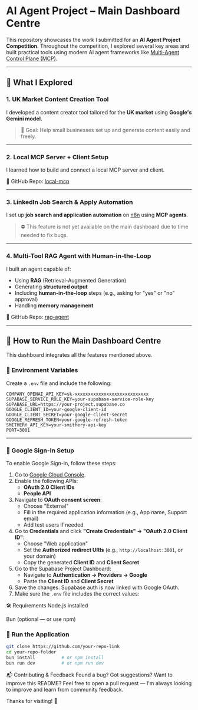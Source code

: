 # AI Agent Project – Main Dashboard Centre

This repository showcases the work I submitted for an **AI Agent Project Competition**. Throughout the competition, I explored several key areas and built practical tools using modern AI agent frameworks like [Multi-Agent Control Plane (MCP)](https://smitheryai.notion.site/MCP-Quickstart-2772e76a7583499db3e3a77f6cc7fa14).

---

## 🧠 What I Explored

### 1. UK Market Content Creation Tool
I developed a content creator tool tailored for the **UK market** using **Google's Gemini model**.  
> 🎯 Goal: Help small businesses set up and generate content easily and freely.

---

### 2. Local MCP Server + Client Setup
I learned how to build and connect a local MCP server and client.

📂 GitHub Repo: [local-mcp](https://github.com/jadstrike/local-mcp)

---

### 3. LinkedIn Job Search & Apply Automation
I set up **job search and application automation** on [n8n](https://n8n.io/) using **MCP agents**.  
> ⛔️ This feature is not yet available on the main dashboard due to time needed to fix bugs.  

---

### 4. Multi-Tool RAG Agent with Human-in-the-Loop
I built an agent capable of:
- Using **RAG** (Retrieval-Augmented Generation)
- Generating **structured output**
- Including **human-in-the-loop** steps (e.g., asking for "yes" or "no" approval)
- Handling **memory management**

📂 GitHub Repo: [rag-agent](https://github.com/jadstrike/rag-agent)

---

## 🚀 How to Run the Main Dashboard Centre

This dashboard integrates all the features mentioned above.

### 🔐 Environment Variables

Create a `.env` file and include the following:

```env
COMPANY_OPENAI_API_KEY=sk-xxxxxxxxxxxxxxxxxxxxxxxxxxxx
SUPABASE_SERVICE_ROLE_KEY=your-supabase-service-role-key
SUPABASE_URL=https://your-project.supabase.co
GOOGLE_CLIENT_ID=your-google-client-id
GOOGLE_CLIENT_SECRET=your-google-client-secret
GOOGLE_REFRESH_TOKEN=your-google-refresh-token
SMITHERY_API_KEY=your-smithery-api-key
PORT=3001
```
---

### 🔧 Google Sign-In Setup

To enable Google Sign-In, follow these steps:

1. Go to [Google Cloud Console](https://console.cloud.google.com/).
2. Enable the following APIs:
   - **OAuth 2.0 Client IDs**
   - **People API**
3. Navigate to **OAuth consent screen**:
   - Choose "External"
   - Fill in the required application information (e.g., App name, Support email)
   - Add test users if needed
4. Go to **Credentials** and click **"Create Credentials" → "OAuth 2.0 Client ID"**:
   - Choose "Web application"
   - Set the **Authorized redirect URIs** (e.g., `http://localhost:3001`, or your domain)
   - Copy the generated **Client ID** and **Client Secret**
5. Go to the Supabase Project Dashboard:
   - Navigate to **Authentication → Providers → Google**
   - Paste the **Client ID** and **Client Secret**
6. Save the changes. Supabase auth is now linked with Google OAuth.
7. Make sure the `.env` file includes the correct values:




🛠 Requirements
Node.js installed

Bun (optional — or use npm)

### 🏃 Run the Application

```bash
git clone https://github.com/your-repo-link
cd your-repo-folder
bun install          # or npm install
bun run dev          # or npm run dev
```

📬 Contributing & Feedback
Found a bug? Got suggestions? Want to improve this README?
Feel free to open a pull request — I'm always looking to improve and learn from community feedback.

Thanks for visiting! 🚀



